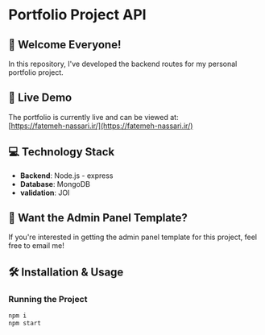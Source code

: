 # Portfolio Project API

## 🌟 Welcome Everyone!

In this repository, I've developed the backend routes for my personal portfolio project.

## 🚀 Live Demo
The portfolio is currently live and can be viewed at:  
[https://fatemeh-nassari.ir/](https://fatemeh-nassari.ir/)

## 💻 Technology Stack
- **Backend**: Node.js - express
- **Database**: MongoDB
- **validation**: JOI

## 💌 Want the Admin Panel Template?
If you're interested in getting the admin panel template for this project, feel free to email me!

## 🛠️ Installation & Usage

### Running the Project
```bash
npm i
npm start